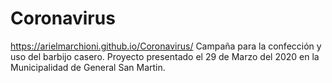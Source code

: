 # Coronavirus 
https://arielmarchioni.github.io/Coronavirus/
Campaña para la confección y uso del barbijo casero. Proyecto presentado el 29 de Marzo del 2020 en la Municipalidad de General San Martin.
